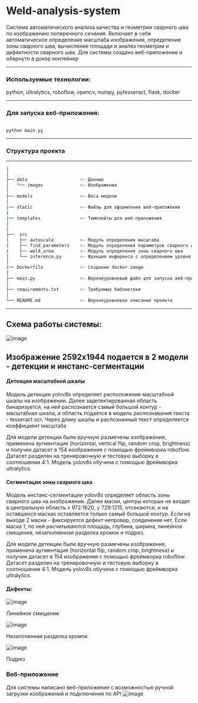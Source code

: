 # Weld-analysis-system

Система автоматического анализа качества и геометрии сварного шва по изображению поперечного сечения. Включает в себя автоматическое определение масштаба изображения, определение зоны сварного шва, вычисление площади и анализ геометрии и дефектности сварного шва. Для системы создано веб-приложение и обернуто в докер контейнер


------------
### Используемые технологии:

python,
ultralytics,
roboflow,
opencv,
numpy,
pytesseract,
flask,
docker


------------
### Для запуска веб-приложения:

```powershell 

python main.py

```

-------------------
### Структура проекта
--------------
``` bash
|
│
├── data                    <- Данные
│   └── images              <- Изображения
│
├── models                  <- Веса модели
│
|── static                  <- Файлы для оформления веб-приложения
|
|── templates               <- Темплейты для веб-приложения
|
│
├──  src
│    ├── autoscale          <- Модуль определения масштаба
|    ├── find_parameters    <- Модуль определения параметров сварного шва
|    ├── weld_area          <- Модуль определения зоны сварного шва
│    └── inference.py       <- Функция инференса с определением уровня качества
│
|── Dockerfile              <- Создание docker image
|
├── main.py                 <- Верхнеуровневый файл для запуска веб-приложения
│
├── requirements.txt        <- Требуемые библиотеки
│
└── README.md               <- Верхнеуровневое описание проекта 
```
-------------------
## Схема работы системы:

![image](https://github.com/TungerPunch/Weld-analysis-system/assets/86575050/94121e3c-4a2f-4899-8358-6d22ddfe3f6d)


Изображение 2592x1944 подается в 2 модели - детекции и инстанс-сегментации
----------------------
#### Детекция масштабной шкалы
Модель детекции yolov8s определяет расположение масштабной шкалы на изображении. Далее задетектированная область бинаризуется, на ней распознается самый большой контур - масштабная шкала, и область подается в модель распознавания текста - tesseract ocr. Через длину шкалы и распознанный текст определяется коэффициент масштаба

Для модели детекции были вручную размечены изображения, применена аугментация (horizontal, vertical flip, random crop, brightness) и получен датасет в 154 изображения с помощью фреймворка roboflow. Датасет разделен на тренировочную и тестовую выборку в соотношении 4:1. Модель yolov8s обучена с помощью фреймворка ultralytics.

#### Сегментация зоны сварного шва
Модель инстанс-сегментации yolov8s определяет область зоны сварного шва на изображении. Далее маски, центры которых не входят в центральную область x 972:1620, y 729:1215, отсекаются, и на оставшихся масках оставляется только самый большой контур. Если на выходе 2 маски - фиксируется дефект непровар, соединения нет. Если маска 1, по ней расчитываются площадь, глубина, ширина, линейное смещение, незаполненная разделка кромок и подрез.

Для модели детекции были вручную размечены изображения, применена аугментация (horizontal flip, random crop, brightness) и получен датасет в 154 изображения с помощью фреймворка roboflow. Датасет разделен на тренировочную и тестовую выборку в соотношении 4:1. Модель yolov8s обучена с помощью фреймворка ultralytics.

#### Дефекты:
![image](https://github.com/TungerPunch/Weld-analysis-system/assets/86575050/4578da87-03a2-4ee4-b1e1-6962fd6f8c6c)

Линейное смещение

![image](https://github.com/TungerPunch/Weld-analysis-system/assets/86575050/3aa75f38-3eb3-4093-93c3-788e35aee725)

Незаполенная разделка кромок

![image](https://github.com/TungerPunch/Weld-analysis-system/assets/86575050/d2e4d306-eec3-4dce-ada2-f82f5dcf54ff)

Подрез

### Веб-приложение

Для системы написано веб-приложение с возможностью ручной загрузки изображений и подключения по API
![image](https://github.com/TungerPunch/Weld-analysis-system/assets/86575050/d1947f0d-8e7a-42cf-8726-2acde18935a6)

